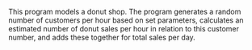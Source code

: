 This program models a donut shop. The program generates a random number of customers per hour based on set parameters, calculates an estimated number of donut sales per hour in relation to this customer number, and adds these together for total sales per day.

<!-- Edit -->
